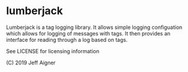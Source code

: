 # lumberjack
Lumberjack is a tag logging library. It allows simple logging configuation which allows
for logging of messages with tags. It then provides an interface for reading through a log
based on tags.

See LICENSE for licensing information

(C) 2019 Jeff Aigner
